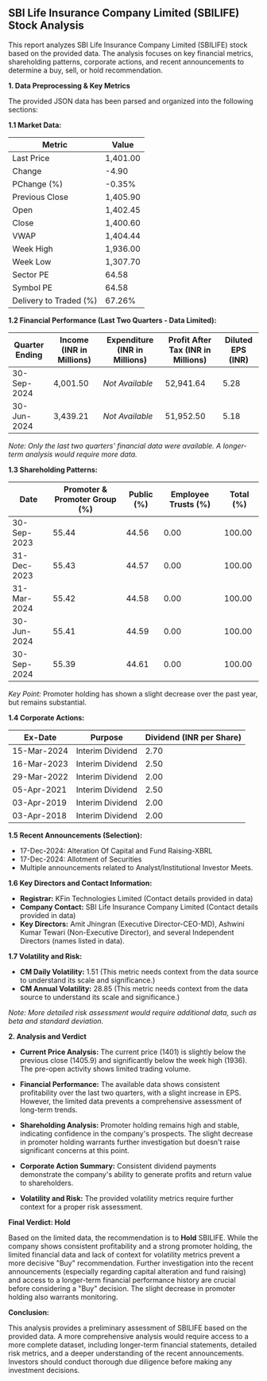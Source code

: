 ## SBI Life Insurance Company Limited (SBILIFE) Stock Analysis

This report analyzes SBI Life Insurance Company Limited (SBILIFE) stock based on the provided data.  The analysis focuses on key financial metrics, shareholding patterns, corporate actions, and recent announcements to determine a buy, sell, or hold recommendation.

**1. Data Preprocessing & Key Metrics**

The provided JSON data has been parsed and organized into the following sections:

**1.1 Market Data:**

| Metric             | Value      |
|----------------------|------------|
| Last Price          | 1,401.00   |
| Change              | -4.90      |
| PChange (%)         | -0.35%     |
| Previous Close      | 1,405.90   |
| Open                | 1,402.45   |
| Close               | 1,400.60   |
| VWAP                | 1,404.44   |
| Week High           | 1,936.00   |
| Week Low            | 1,307.70   |
| Sector PE           | 64.58      |
| Symbol PE           | 64.58      |
| Delivery to Traded (%) | 67.26%     |


**1.2 Financial Performance (Last Two Quarters - Data Limited):**

| Quarter Ending     | Income (INR in Millions) | Expenditure (INR in Millions) | Profit After Tax (INR in Millions) | Diluted EPS (INR) |
|----------------------|---------------------------|---------------------------------|------------------------------------|-----------------|
| 30-Sep-2024         | 4,001.50                  |  *Not Available*                 | 52,941.64                         | 5.28            |
| 30-Jun-2024         | 3,439.21                  |  *Not Available*                 | 51,952.50                         | 5.18            |

*Note:  Only the last two quarters' financial data were available. A longer-term analysis would require more data.*


**1.3 Shareholding Patterns:**

| Date       | Promoter & Promoter Group (%) | Public (%) | Employee Trusts (%) | Total (%) |
|------------|-----------------------------|------------|--------------------|-----------|
| 30-Sep-2023 | 55.44                        | 44.56      | 0.00               | 100.00    |
| 31-Dec-2023 | 55.43                        | 44.57      | 0.00               | 100.00    |
| 31-Mar-2024 | 55.42                        | 44.58      | 0.00               | 100.00    |
| 30-Jun-2024 | 55.41                        | 44.59      | 0.00               | 100.00    |
| 30-Sep-2024 | 55.39                        | 44.61      | 0.00               | 100.00    |

*Key Point:* Promoter holding has shown a slight decrease over the past year, but remains substantial.


**1.4 Corporate Actions:**

| Ex-Date     | Purpose                               | Dividend (INR per Share) |
|-------------|---------------------------------------|--------------------------|
| 15-Mar-2024 | Interim Dividend                      | 2.70                      |
| 16-Mar-2023 | Interim Dividend                      | 2.50                      |
| 29-Mar-2022 | Interim Dividend                      | 2.00                      |
| 05-Apr-2021 | Interim Dividend                      | 2.50                      |
| 03-Apr-2019 | Interim Dividend                      | 2.00                      |
| 03-Apr-2018 | Interim Dividend                      | 2.00                      |


**1.5 Recent Announcements (Selection):**

* 17-Dec-2024: Alteration Of Capital and Fund Raising-XBRL
* 17-Dec-2024: Allotment of Securities
* Multiple announcements related to Analyst/Institutional Investor Meets.


**1.6 Key Directors and Contact Information:**

* **Registrar:** KFin Technologies Limited (Contact details provided in data)
* **Company Contact:** SBI Life Insurance Company Limited (Contact details provided in data)
* **Key Directors:**  Amit Jhingran (Executive Director-CEO-MD), Ashwini Kumar Tewari (Non-Executive Director), and several Independent Directors (names listed in data).


**1.7 Volatility and Risk:**

* **CM Daily Volatility:** 1.51 (This metric needs context from the data source to understand its scale and significance.)
* **CM Annual Volatility:** 28.85 (This metric needs context from the data source to understand its scale and significance.)

*Note:  More detailed risk assessment would require additional data, such as beta and standard deviation.*


**2. Analysis and Verdict**

* **Current Price Analysis:** The current price (1401) is slightly below the previous close (1405.9) and significantly below the week high (1936).  The pre-open activity shows limited trading volume.

* **Financial Performance:** The available data shows consistent profitability over the last two quarters, with a slight increase in EPS. However, the limited data prevents a comprehensive assessment of long-term trends.

* **Shareholding Analysis:**  Promoter holding remains high and stable, indicating confidence in the company's prospects.  The slight decrease in promoter holding warrants further investigation but doesn't raise significant concerns at this point.

* **Corporate Action Summary:**  Consistent dividend payments demonstrate the company's ability to generate profits and return value to shareholders.

* **Volatility and Risk:** The provided volatility metrics require further context for a proper risk assessment.

**Final Verdict: Hold**

Based on the limited data, the recommendation is to **Hold** SBILIFE. While the company shows consistent profitability and a strong promoter holding, the limited financial data and lack of context for volatility metrics prevent a more decisive "Buy" recommendation.  Further investigation into the recent announcements (especially regarding capital alteration and fund raising) and access to a longer-term financial performance history are crucial before considering a "Buy" decision.  The slight decrease in promoter holding also warrants monitoring.


**Conclusion:**

This analysis provides a preliminary assessment of SBILIFE based on the provided data.  A more comprehensive analysis would require access to a more complete dataset, including longer-term financial statements, detailed risk metrics, and a deeper understanding of the recent announcements.  Investors should conduct thorough due diligence before making any investment decisions.
